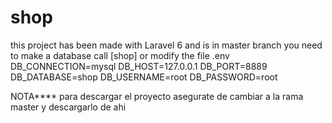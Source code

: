 # shop
this project has been made with Laravel 6
and is in master branch
you need to make a database call [shop]
or modify the file .env
DB_CONNECTION=mysql
DB_HOST=127.0.0.1
DB_PORT=8889
DB_DATABASE=shop
DB_USERNAME=root
DB_PASSWORD=root

NOTA**** para descargar el proyecto asegurate de cambiar a la rama master y descargarlo de ahi
